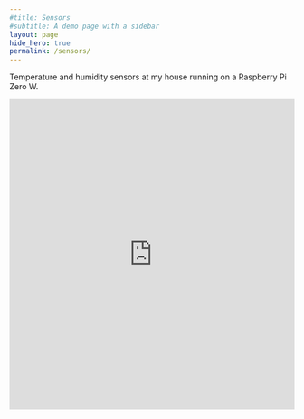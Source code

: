 ```yaml
---
#title: Sensors
#subtitle: A demo page with a sidebar
layout: page
hide_hero: true
permalink: /sensors/
---
```


Temperature and humidity sensors at my house running on a Raspberry Pi Zero W.

<iframe height="550" width="100%" frameborder="no" src="https://cedarwarman.shinyapps.io/sensor_home/"> </iframe>
